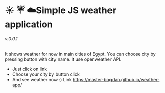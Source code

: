 :sunny: :umbrella: :cloud:Simple JS weather application
================
###### v.0.0.1
It shows weather for now in main cities of Egypt. You can choose city by pressing button with city name. It use openweather API.
- Just click on link
- Choose your city by button click
- And see weather now :)
Link https://master-bogdan.github.io/weather-app/
